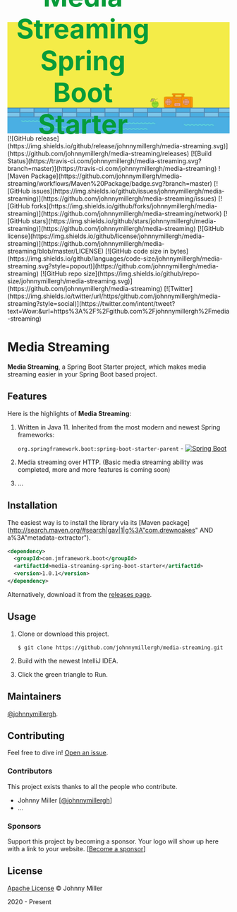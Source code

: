 <div style="position: relative; text-align: center;">
  <img src="https://raw.githubusercontent.com/johnnymillergh/MaterialLibrary/master/data-structures-and-algorithms/data-structures-and-algorithms-social-image.png" alt="Media Streaming Social Image"/>
  <div style="position: absolute; top: 34%; left: 34%; transform: translate(-50%, -50%); color: rgb(7, 156, 58); font-size: 60px; font-weight: bolder;">
    Media Streaming<br>
    Spring Boot Starter
  </div>
</div>
[![GitHub release](https://img.shields.io/github/release/johnnymillergh/media-streaming.svg)](https://github.com/johnnymillergh/media-streaming/releases)
[![Build Status](https://travis-ci.com/johnnymillergh/media-streaming.svg?branch=master)](https://travis-ci.com/johnnymillergh/media-streaming)
![Maven Package](https://github.com/johnnymillergh/media-streaming/workflows/Maven%20Package/badge.svg?branch=master)
[![GitHub issues](https://img.shields.io/github/issues/johnnymillergh/media-streaming)](https://github.com/johnnymillergh/media-streaming/issues)
[![GitHub forks](https://img.shields.io/github/forks/johnnymillergh/media-streaming)](https://github.com/johnnymillergh/media-streaming/network)
[![GitHub stars](https://img.shields.io/github/stars/johnnymillergh/media-streaming)](https://github.com/johnnymillergh/media-streaming)
[![GitHub license](https://img.shields.io/github/license/johnnymillergh/media-streaming)](https://github.com/johnnymillergh/media-streaming/blob/master/LICENSE)
[![GitHub code size in bytes](https://img.shields.io/github/languages/code-size/johnnymillergh/media-streaming.svg?style=popout)](https://github.com/johnnymillergh/media-streaming)
[![GitHub repo size](https://img.shields.io/github/repo-size/johnnymillergh/media-streaming.svg)](https://github.com/johnnymillergh/media-streaming)
[![Twitter](https://img.shields.io/twitter/url/https/github.com/johnnymillergh/media-streaming?style=social)](https://twitter.com/intent/tweet?text=Wow:&url=https%3A%2F%2Fgithub.com%2Fjohnnymillergh%2Fmedia-streaming)

# Media Streaming

**Media Streaming**, a Spring Boot Starter project, which makes media streaming easier in your Spring Boot based project.

## Features

Here is the highlights of **Media Streaming**:

1. Written in Java 11. Inherited from the most modern and newest Spring frameworks:

   `org.springframework.boot:spring-boot-starter-parent` - [![Spring Boot](https://maven-badges.herokuapp.com/maven-central/org.springframework.boot/spring-boot-starter-parent/badge.svg)](https://maven-badges.herokuapp.com/maven-central/org.springframework.boot/spring-boot-starter-parent/)

2. Media streaming over HTTP. (Basic media streaming ability was completed, more and more features is coming soon)

3. …

## Installation

The easiest way is to install the library via its [Maven package](http://search.maven.org/#search|gav|1|g%3A"com.drewnoakes" AND a%3A"metadata-extractor").

```xml
<dependency>
  <groupId>com.jmframework.boot</groupId>
  <artifactId>media-streaming-spring-boot-starter</artifactId>
  <version>1.0.1</version>
</dependency>
```

Alternatively, download it from the [releases page](https://github.com/johnnymillergh/media-streaming/releases).

## Usage

1. Clone or download this project.

   ```shell
   $ git clone https://github.com/johnnymillergh/media-streaming.git
   ```

2. Build with the newest IntelliJ IDEA.

3. Click the green triangle to Run.

## Maintainers

[@johnnymillergh](https://github.com/johnnymillergh).

## Contributing

Feel free to dive in! [Open an issue](https://github.com/johnnymillergh/media-streaming/issues/new).

### Contributors

This project exists thanks to all the people who contribute. 

- Johnny Miller [[@johnnymillergh](https://github.com/johnnymillergh)]
- …


### Sponsors

Support this project by becoming a sponsor. Your logo will show up here with a link to your website. [[Become a sponsor](https://become-a-sponsor.org)]

## License

[Apache License](https://github.com/johnnymillergh/media-streaming/blob/master/LICENSE) © Johnny Miller

2020 - Present


